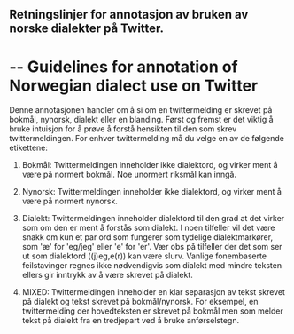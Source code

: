 ## Retningslinjer for annotasjon av bruken av norske dialekter på Twitter.
-- Guidelines for annotation of Norwegian dialect use on Twitter
======================================================================

Denne annotasjonen handler om å si om en twittermelding er skrevet på bokmål, nynorsk, dialekt eller en blanding. Først og fremst er det viktig å bruke intuisjon for å prøve å forstå hensikten til den som skrev twittermeldingen. For enhver twittermelding må du velge en av de følgende etikettene:

1. Bokmål: Twittermeldingen inneholder ikke dialektord, og virker ment å være på normert bokmål. Noe unormert riksmål kan inngå.

2. Nynorsk: Twittermeldingen inneholder ikke dialektord, og virker ment å være på normert nynorsk.

3. Dialekt: Twittermeldingen inneholder dialektord til den grad at det virker som om den er ment å forstås som dialekt. I noen tilfeller vil det være snakk om kun et par ord som fungerer som tydelige dialektmarkører, som 'æ' for 'eg/jeg' eller 'e' for 'er'. Vær obs på tilfeller der det som ser ut som dialektord ((j)eg,e(r)) kan være slurv. Vanlige fonembaserte feilstavinger regnes ikke nødvendigvis som dialekt med mindre teksten ellers gir inntrykk av å være skrevet på dialekt. 

4. MIXED: Twittermeldingen inneholder en klar separasjon av tekst skrevet på dialekt og tekst skrevet på bokmål/nynorsk. For eksempel, en twittermelding der hovedteksten er skrevet på bokmål men som melder tekst på dialekt fra en tredjepart ved å bruke anførselstegn.
